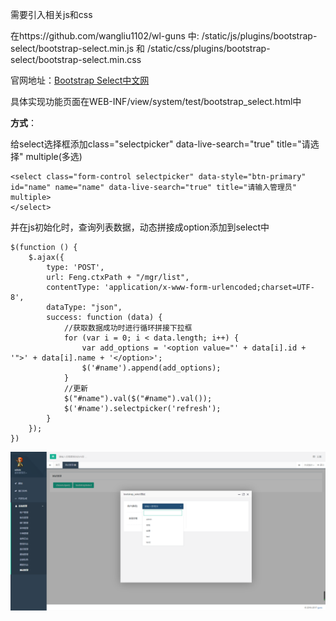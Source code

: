 需要引入相关js和css

在https://github.com/wangliu1102/wl-guns 中: /static/js/plugins/bootstrap-select/bootstrap-select.min.js 和 /static/css/plugins/bootstrap-select/bootstrap-select.min.css

官网地址：[Bootstrap Select中文网](https://www.bootstrapselect.cn/)

具体实现功能页面在WEB-INF/view/system/test/bootstrap_select.html中

**方式**：

给select选择框添加class="selectpicker" data-live-search="true" title="请选择" multiple(多选)

 

```
<select class="form-control selectpicker" data-style="btn-primary" id="name" name="name" data-live-search="true" title="请输入管理员" multiple>
</select>
```

并在js初始化时，查询列表数据，动态拼接成option添加到select中

 

```
$(function () {
    $.ajax({
        type: 'POST',
        url: Feng.ctxPath + "/mgr/list",
        contentType: 'application/x-www-form-urlencoded;charset=UTF-8',
        dataType: "json",
        success: function (data) {
            //获取数据成功时进行循环拼接下拉框
            for (var i = 0; i < data.length; i++) {
                var add_options = '<option value="' + data[i].id + '">' + data[i].name + '</option>';
                $('#name').append(add_options);
            }
            //更新
            $("#name").val($("#name").val());
            $('#name').selectpicker('refresh');
        }
    });
})
```

![img](../img/3b93bd34-79f3-4c22-b94d-f68bb86ce52a.png)